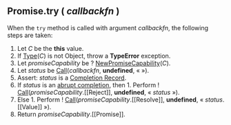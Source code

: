 ## Promise.try ( _callbackfn_ )

When the `try` method is called with argument _callbackfn_, the following steps are taken:
  1. Let _C_ be the **this** value.
  1. If <a href="https://tc39.github.io/ecma262/#sec-ecmascript-data-types-and-values">Type</a>(_C_) is not Object, throw a **TypeError** exception.
  1. Let _promiseCapability_ be ? <a href="http://www.ecma-international.org/ecma-262/6.0/index.html#sec-newpromisecapability">NewPromiseCapability</a>(_C_).
  1. Let _status_ be <a href="http://www.ecma-international.org/ecma-262/6.0/index.html#sec-call">Call</a>(_callbackfn_, **undefined**, &laquo; &raquo;).
  1. Assert: _status_ is a <a href="https://tc39.github.io/ecma262/#sec-completion-record-specification-type">Completion Record</a>.
  1. If _status_ is an <a href="https://tc39.github.io/ecma262/#sec-completion-record-specification-type">abrupt completion</a>, then
    1. Perform ! <a href="http://www.ecma-international.org/ecma-262/6.0/index.html#sec-call">Call</a>(_promiseCapability_.[[Reject]], **undefined**, « _status_ »).
  1. Else
    1. Perform ! <a href="http://www.ecma-international.org/ecma-262/6.0/index.html#sec-call">Call</a>(_promiseCapability_.[[Resolve]], **undefined**, « _status_.[[Value]] »).
  1. Return _promiseCapability_.[[Promise]].
